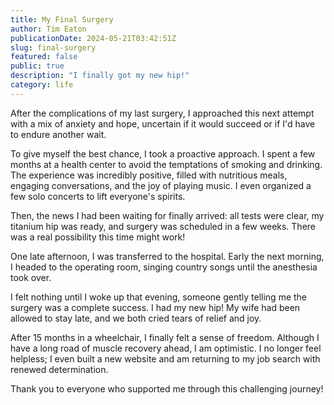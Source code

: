 ```yaml
---
title: My Final Surgery
author: Tim Eaton
publicationDate: 2024-05-21T03:42:51Z
slug: final-surgery
featured: false
public: true
description: "I finally got my new hip!"
category: life
---
```


After the complications of my last surgery, I approached this next attempt with a mix of anxiety and hope, uncertain if it would succeed or if I'd have to endure another wait.

To give myself the best chance, I took a proactive approach. I spent a few months at a health center to avoid the temptations of smoking and drinking. The experience was incredibly positive, filled with nutritious meals, engaging conversations, and the joy of playing music. I even organized a few solo concerts to lift everyone's spirits.

Then, the news I had been waiting for finally arrived: all tests were clear, my titanium hip was ready, and surgery was scheduled in a few weeks. There was a real possibility this time might work!

One late afternoon, I was transferred to the hospital. Early the next morning, I headed to the operating room, singing country songs until the anesthesia took over.

I felt nothing until I woke up that evening, someone gently telling me the surgery was a complete success. I had my new hip! My wife had been allowed to stay late, and we both cried tears of relief and joy.

After 15 months in a wheelchair, I finally felt a sense of freedom. Although I have a long road of muscle recovery ahead, I am optimistic. I no longer feel helpless; I even built a new website and am returning to my job search with renewed determination.

Thank you to everyone who supported me through this challenging journey!
